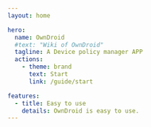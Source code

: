 ```yaml
---
layout: home

hero:
  name: OwnDroid
  #text: "Wiki of OwnDroid"
  tagline: A Device policy manager APP
  actions:
    - theme: brand
      text: Start
      link: /guide/start

features:
  - title: Easy to use
    details: OwnDroid is easy to use. 
---
```


